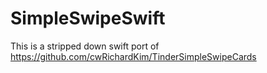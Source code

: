 # SimpleSwipeSwift
This is a stripped down swift port of https://github.com/cwRichardKim/TinderSimpleSwipeCards
